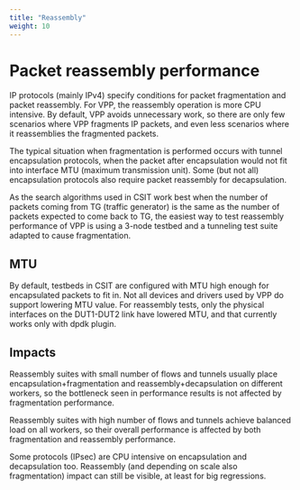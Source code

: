 ```yaml
---
title: "Reassembly"
weight: 10
---
```


# Packet reassembly performance

IP protocols (mainly IPv4) specify conditions for packet fragmentation
and packet reassembly. For VPP, the reassembly operation is more CPU intensive.
By default, VPP avoids unnecessary work, so there are only few scenarios
where VPP fragments IP packets, and even less scenarios where it reassemblies
the fragmented packets.

The typical situation when fragmentation is performed occurs with
tunnel encapsulation protocols, when the packet after encapsulation
would not fit into interface MTU (maximum transmission unit).
Some (but not all) encapsulation protocols also require
packet reassembly for decapsulation.

As the search algorithms used in CSIT work best when the number of packets
coming from TG (traffic generator) is the same
as the number of packets expected to come back to TG,
the easiest way to test reassembly performance of VPP is using
a 3-node testbed and a tunneling test suite adapted to cause fragmentation.

## MTU

By default, testbeds in CSIT are configured with MTU high enough
for encapsulated packets to fit in.
Not all devices and drivers used by VPP do support lowering MTU value.
For reassembly tests, only the physical interfaces on the DUT1-DUT2 link
have lowered MTU, and that currently works only with dpdk plugin.

## Impacts

Reassembly suites with small number of flows and tunnels
usually place encapsulation+fragmentation and reassembly+decapsulation
on different workers, so the bottleneck seen in performance results
is not affected by fragmentation performance.

Reassembly suites with high number of flows and tunnels
achieve balanced load on all workers, so their overall performance
is affected by both fragmentation and reassembly performance.

Some protocols (IPsec) are CPU intensive on encapsulation and decapsulation too.
Reassembly (and depending on scale also fragmentation) impact
can still be visible, at least for big regressions.
